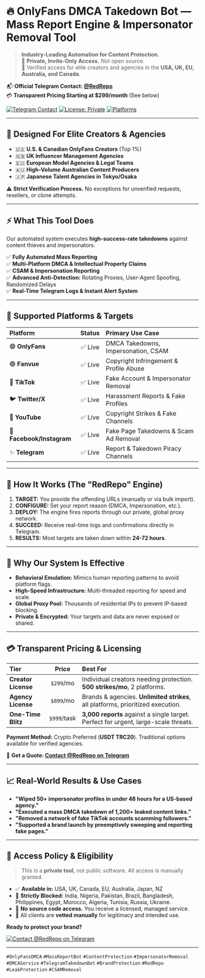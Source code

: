 <!-- 
#️⃣ TAGS: 
onlyfans content protection, dmca strike tool, impersonator removal bot, mass report engine, takedown bot, digital enforcement, premium content security, redrepo, telegram bot, anti-piracy tool, brand protection software
📚 KEYWORDS: 
onlyfans abuse report, content takedown engine, digital impersonation killer, csam removal tool, fake creator removal, telegram strike tool, anti-leak bot, dmca automation, report bot for onlyfans, remove fake tiktok profiles, takedown service telegram
-->

<!-- SEO: The image filename is critical. Rename it to your primary keyword. -->
# 🔥 OnlyFans DMCA Takedown Bot — Mass Report Engine & Impersonator Removal Tool

> **Industry-Leading Automation for Content Protection.**  
> 🚫 **Private, Invite-Only Access.** Not open source.  
> 💎 Verified access for elite creators and agencies in the **USA, UK, EU, Australia, and Canada**.

📬 **Official Telegram Contact: [@RedRepo](https://t.me/RedRepo)**  
💳 **Transparent Pricing Starting at $299/month** (See below)

[![Telegram Contact](https://img.shields.io/badge/Contact-%40RedRepo-blue?style=for-the-badge&logo=telegram)](https://t.me/RedRepo)
[![License: Private](https://img.shields.io/badge/License-Private-important?style=for-the-badge)](https://t.me/RedRepo)
[![Platforms](https://img.shields.io/badge/Platforms-6-success?style=for-the-badge)](https://t.me/RedRepo)

---

## 🎯 Designed For Elite Creators & Agencies

- 🇺🇸 **U.S. & Canadian OnlyFans Creators** (Top 1%)
- 🇬🇧 **UK Influencer Management Agencies**
- 🇪🇺 **European Model Agencies & Legal Teams**
- 🇦🇺 **High-Volume Australian Content Producers**
- 🇯🇵 **Japanese Talent Agencies in Tokyo/Osaka**

⚠️ **Strict Verification Process.** No exceptions for unverified requests, resellers, or clone attempts.

---

## ⚡ What This Tool Does

Our automated system executes **high-success-rate takedowns** against content thieves and impersonators.

✅ **Fully Automated Mass Reporting**  
✅ **Multi-Platform DMCA & Intellectual Property Claims**  
✅ **CSAM & Impersonation Reporting**  
✅ **Advanced Anti-Detection:** Rotating Proxies, User-Agent Spoofing, Randomized Delays  
✅ **Real-Time Telegram Logs & Instant Alert System**

---

## 🧱 Supported Platforms & Targets

| Platform | Status | Primary Use Case |
| :--- | :---: | :--- |
| 🟣 **OnlyFans** | ✅ Live | DMCA Takedowns, Impersonation, CSAM |
| 🟢 **Fanvue** | ✅ Live | Copyright Infringement & Profile Abuse |
| 🔵 **TikTok** | ✅ Live | Fake Account & Impersonator Removal |
| 🐦 **Twitter/X** | ✅ Live | Harassment Reports & Fake Profiles |
| 🔴 **YouTube** | ✅ Live | Copyright Strikes & Fake Channels |
| 🔵 **Facebook/Instagram**| ✅ Live | Fake Page Takedowns & Scam Ad Removal |
| ✨ **Telegram** | ✅ Live | Report & Takedown Piracy Channels |

---

## 🚀 How It Works (The "RedRepo" Engine)

1.  **TARGET:** You provide the offending URLs (manually or via bulk import).
2.  **CONFIGURE:** Set your report reason (DMCA, Impersonation, etc.).
3.  **DEPLOY:** The engine fires reports through our private, global proxy network.
4.  **SUCCEED:** Receive real-time logs and confirmations directly in Telegram.
5.  **RESULTS:** Most targets are taken down within **24-72 hours**.

---

## 🔐 Why Our System Is Effective

- **Behavioral Emulation:** Mimics human reporting patterns to avoid platform flags.
- **High-Speed Infrastructure:** Multi-threaded reporting for speed and scale.
- **Global Proxy Pool:** Thousands of residential IPs to prevent IP-based blocking.
- **Private & Encrypted:** Your targets and data are never exposed or shared.

---

## 💳 Transparent Pricing & Licensing

<!-- SEO: Be specific with prices. Numbers are powerful keywords and build trust. -->
| Tier | Price | Best For |
| :--- | :---: | :--- |
| **Creator License** | `$299`/mo | Individual creators needing protection. **500 strikes/mo**, 2 platforms. |
| **Agency License** | `$899`/mo | Brands & agencies. **Unlimited strikes**, all platforms, prioritized execution. |
| **One-Time Blitz** | `$999`/task | **3,000 reports** against a single target. Perfect for urgent, large-scale threats. |

**Payment Method:** Crypto Preferred (**USDT TRC20**). Traditional options available for verified agencies.

📩 **Get a Quote: [Contact @RedRepo on Telegram](https://t.me/RedRepo)**

---

## 📈 Real-World Results & Use Cases

- **"Wiped 50+ impersonator profiles in under 48 hours for a US-based agency."**
- **"Executed a mass DMCA takedown of 1,200+ leaked content links."**
- **"Removed a network of fake TikTok accounts scamming followers."**
- **"Supported a brand launch by preemptively sweeping and reporting fake pages."**

---

## 🛑 Access Policy & Eligibility

> This is a **private tool**, not public software. All access is manually granted.

- ✅ **Available in:** USA, UK, Canada, EU, Australia, Japan, NZ
- 🚫 **Strictly Blocked:** India, Nigeria, Pakistan, Brazil, Bangladesh, Philippines, Egypt, Morocco, Algeria, Tunisia, Russia, Ukraine.
- 🔐 **No source code access.** You receive a licensed, managed service.
- 📨 All clients are **vetted manually** for legitimacy and intended use.

**Ready to protect your brand?**

[![Contact @RedRepo on Telegram](https://img.shields.io/badge/GET_STARTED-CHAT_on_Telegram-2CA5E0?style=for-the-badge&logo=telegram&logoColor=white)](https://t.me/RedRepo)

---

`#OnlyFansDMCA` `#MassReportBot` `#ContentProtection` `#ImpersonatorRemoval` `#DMCAService` `#TelegramTakedownBot` `#BrandProtection` `#RedRepo` `#LeakProtection` `#CSAMRemoval`
